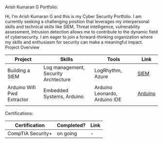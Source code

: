 Arish Kumaran G Portfolio:

Hi, I'm Arish Kumaran G and this is my Cyber Security Portfolio. I am currently seeking a challenging position that leverages my interpersonal skills and technical skills like SIEM, Threat intelligence, vulnerability assessment, Intrusion detection allows me to contribute to the dynamic field of cybersecurity. I am eager to join a forward-thinking organization where my skills and enthusiasm for security can make a meaningful impact.
Project Overview

|     Project     |                 Skills                |     Tools       |      Link       |
| --------------- | ------------------------------------- | --------------- | --------------- |
| Building a SIEM | Log management, Security Archtecture  | LogRhythm, Azure|  <a href="https://google.com]https://github.com/ArishKumaranG/SIEM/blob/main"> SIEM </a>   |
| Arduino Wifi Pwd Extractor                | Embedded Systems, Arduino                                      |   Arduino Leonardo, Arduino IDE              |  <a href="[https://google.com]https://github.com/ArishKumaranG/SIEM/blob/main](https://github.com/ArishKumaranG/Arduino-WiFi-Extractor)"> Arduino </a>               |
|                 |                                       |                 |                 |


Certifications:

|     Certification     |               Completed?               |     Link       |
| --------------------  | -------------------------------------- | ---------------| 
| CompTIA Security+     |                on going                |        -       | 
